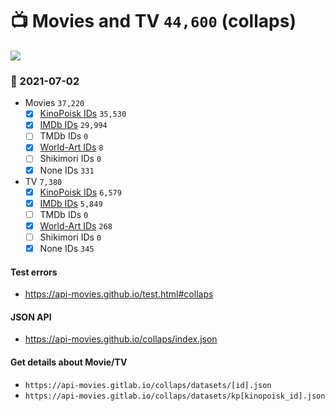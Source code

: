 # :tv: Movies and TV `44,600` (collaps)

<a href="https://API-Movies.github.io"><img src="https://API-Movies.github.io/banner.png?cache"></a>

### :date: 2021-07-02
- Movies `37,220`
  - [x] <a href="https://API-Movies.github.io/collaps/movie_kinopoisk_ids.json">KinoPoisk IDs</a> `35,530`
  - [x] <a href="https://API-Movies.github.io/collaps/movie_imdb_ids.json">IMDb IDs</a> `29,994`
  - [ ] TMDb IDs `0`
  - [x] <a href="https://API-Movies.github.io/collaps/movie_world_art_ids.json">World-Art IDs</a> `8`
  - [ ] Shikimori IDs `0`
  - [x] None IDs `331`
- TV `7,380`
  - [x] <a href="https://API-Movies.github.io/collaps/tv_kinopoisk_ids.json">KinoPoisk IDs</a> `6,579`
  - [x] <a href="https://API-Movies.github.io/collaps/tv_imdb_ids.json">IMDb IDs</a> `5,849`
  - [ ] TMDb IDs `0`
  - [x] <a href="https://API-Movies.github.io/collaps/tv_world_art_ids.json">World-Art IDs</a> `268`
  - [ ] Shikimori IDs `0`
  - [x] None IDs `345`
#### Test errors
- <a href='https://api-movies.github.io/test.html#collaps'>https://api-movies.github.io/test.html#collaps</a>
#### JSON API
- <a href='https://api-movies.github.io/collaps/index.json'>https://api-movies.github.io/collaps/index.json</a>
#### Get details about Movie/TV
- `https://api-movies.gitlab.io/collaps/datasets/[id].json`
- `https://api-movies.gitlab.io/collaps/datasets/kp[kinopoisk_id].json`
